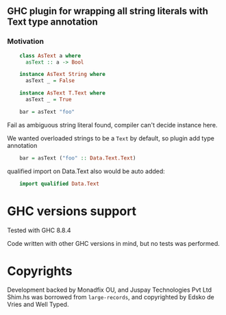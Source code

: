 ## GHC plugin for wrapping all string literals with  Text type annotation

### Motivation

```haskell
    class AsText a where
      asText :: a -> Bool

    instance AsText String where
      asText _ = False

    instance AsText T.Text where
      asText _ = True

    bar = asText "foo"
```

Fail as ambiguous string literal found, compiler can't decide instance here.

We wanted overloaded strings to be a `Text` by default, so plugin add type annotation

```haskell
    bar = asText ("foo" :: Data.Text.Text)
```

qualified import on Data.Text also would be auto added:

```haskell
    import qualified Data.Text
```

# GHC versions support

Tested with GHC 8.8.4

Code written with other GHC versions in mind, but no tests was performed.

# Copyrights

Development backed by Monadfix OU, and Juspay Technologies Pvt Ltd
Shim.hs was borrowed from `large-records`, and copyrighted by Edsko de Vries and Well Typed.
